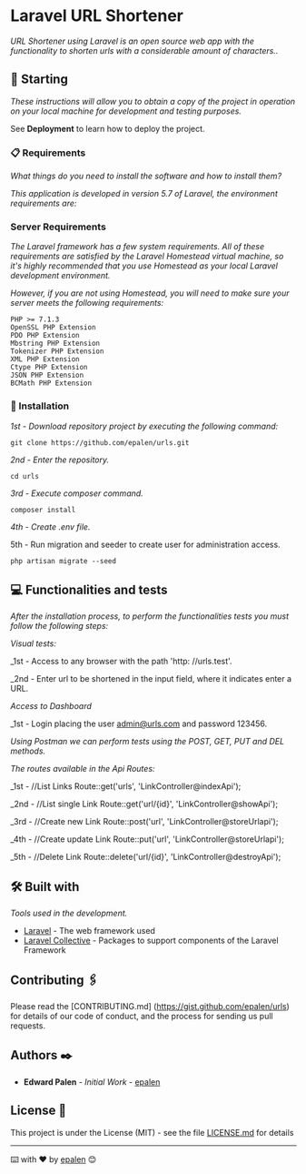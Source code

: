 # Laravel URL Shortener

_URL Shortener using Laravel is an open source web app with the functionality to shorten urls with a considerable amount of characters.._

## 🚀 Starting 

_These instructions will allow you to obtain a copy of the project in operation on your local machine for development and testing purposes._

See **Deployment** to learn how to deploy the project.


### 📋 Requirements 

_What things do you need to install the software and how to install them?_

_This application is developed in version 5.7 of Laravel, the environment requirements are:_

### Server Requirements

_The Laravel framework has a few system requirements. All of these requirements are satisfied by the Laravel Homestead virtual machine, so it's highly recommended that you use Homestead as your local Laravel development environment._

_However, if you are not using Homestead, you will need to make sure your server meets the following requirements:_

```
PHP >= 7.1.3
OpenSSL PHP Extension
PDO PHP Extension
Mbstring PHP Extension
Tokenizer PHP Extension
XML PHP Extension
Ctype PHP Extension
JSON PHP Extension
BCMath PHP Extension
```

### 🔧 Installation 

_1st - Download repository project by executing the following command:_

```
git clone https://github.com/epalen/urls.git
```

_2nd - Enter the repository._

```
cd urls
```

_3rd - Execute composer command._

```
composer install
```

_4th - Create .env file._

5th - Run migration and seeder to create user for administration access.

```
php artisan migrate --seed
```

## 💻 Functionalities and tests

_After the installation process, to perform the functionalities tests you must follow the following steps:_

_Visual tests:_

_1st - Access to any browser with the path 'http: //urls.test'.

_2nd - Enter url to be shortened in the input field, where it indicates enter a URL.

_Access to Dashboard_

_1st - Login placing the user admin@urls.com and password 123456.

_Using Postman we can perform tests using the POST, GET, PUT and DEL methods._

_The routes available in the Api Routes:_

_1st - //List Links Route::get('urls', 'LinkController@indexApi');

_2nd - //List single Link Route::get('url/{id}', 'LinkController@showApi');

_3rd - //Create new Link Route::post('url', 'LinkController@storeUrlapi');

_4th - //Create update Link Route::put('url', 'LinkController@storeUrlapi');

_5th - //Delete Link Route::delete('url/{id}', 'LinkController@destroyApi');

## 🛠️ Built with 

_Tools used in the development._

* [Laravel](https://laravel.com/) - The web framework used
* [Laravel Collective](https://laravelcollective.com/) - Packages to support components of the Laravel Framework

## Contributing 🖇️

Please read the [CONTRIBUTING.md] (https://gist.github.com/epalen/urls) for details of our code of conduct, and the process for sending us pull requests.

## Authors ✒️

* **Edward Palen** - *Initial Work* - [epalen](https://github.com/epalen)

## License 📄

This project is under the License (MIT) - see the file [LICENSE.md](LICENSE.md) for details


---
⌨️ with ❤️ by [epalen](https://github.com/epalen) 😊